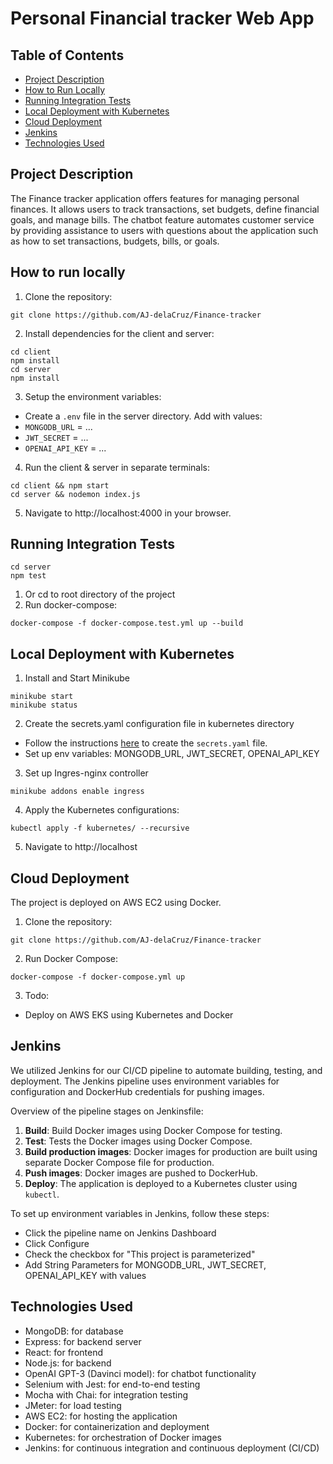 # Personal Financial tracker Web App 

## Table of Contents
- [Project Description](#project-description)
- [How to Run Locally](#how-to-run-locally)
- [Running Integration Tests](#running-integration-tests)
- [Local Deployment with Kubernetes](#local-deployment-with-kubernetes)
- [Cloud Deployment](#cloud-deployment)
- [Jenkins](#jenkins)
- [Technologies Used](#technologies-used)

## Project Description 
The Finance tracker application offers features for managing personal finances. It allows users to track transactions, set budgets, define financial goals, and manage bills. The chatbot feature automates customer service by providing assistance to users with questions about the application such as how to set transactions, budgets, bills, or goals.


## How to run locally
1. Clone the repository:
 ```shell
git clone https://github.com/AJ-delaCruz/Finance-tracker
 ```
2. Install dependencies for the client and server:
```shell
cd client
npm install
cd server
npm install
```
3. Setup the environment variables:
- Create a `.env` file in the server directory. Add with values:
- `MONGODB_URL` = ... 
- `JWT_SECRET` = ... 
- `OPENAI_API_KEY` = ... 
4. Run the client & server in separate terminals:
```shell
cd client && npm start
cd server && nodemon index.js
```
5. Navigate to http://localhost:4000 in your browser.


## Running Integration Tests
 ```shell
cd server
npm test
```
1. Or cd to root directory of the project
2. Run docker-compose:
 ```shell
docker-compose -f docker-compose.test.yml up --build
```

## Local Deployment with Kubernetes
1. Install and Start Minikube 
```shell
minikube start
minikube status
```
2. Create the secrets.yaml configuration file in kubernetes directory
- Follow the instructions [here](https://kubernetes.io/docs/tasks/configmap-secret/managing-secret-using-config-file/) to create the `secrets.yaml` file.
- Set up env variables: MONGODB_URL, JWT_SECRET, OPENAI_API_KEY 
3. Set up Ingres-nginx controller
```shell
minikube addons enable ingress
```
4. Apply the Kubernetes configurations:
```shell
kubectl apply -f kubernetes/ --recursive
```
5. Navigate to http://localhost


## Cloud Deployment
The project is deployed on AWS EC2 using Docker.
1. Clone the repository:
```shell
git clone https://github.com/AJ-delaCruz/Finance-tracker
```
2. Run Docker Compose:
```shell
docker-compose -f docker-compose.yml up
```
3. Todo:
- Deploy on AWS EKS using Kubernetes and Docker

## Jenkins

We utilized Jenkins for our CI/CD pipeline to automate building, testing, and deployment. The Jenkins pipeline uses environment variables for configuration and DockerHub credentials for pushing images. 

Overview of the pipeline stages on Jenkinsfile:

1. **Build**: Build Docker images using Docker Compose for testing.
2. **Test**: Tests the Docker images using Docker Compose. 
3. **Build production images**: Docker images for production are built using separate Docker Compose file for production.
4. **Push images**: Docker images are pushed to DockerHub.
5. **Deploy**: The application is deployed to a Kubernetes cluster using `kubectl`.

To set up environment variables in Jenkins, follow these steps:
- Click the pipeline name on Jenkins Dashboard
- Click Configure
- Check the checkbox for "This project is parameterized"
- Add String Parameters for MONGODB_URL, JWT_SECRET, OPENAI_API_KEY with values

## Technologies Used
- MongoDB: for database
- Express: for backend server
- React: for frontend
- Node.js: for backend
- OpenAI GPT-3 (Davinci model): for chatbot functionality
- Selenium with Jest: for end-to-end testing
- Mocha with Chai: for integration testing 
- JMeter: for load testing
- AWS EC2: for hosting the application
- Docker: for containerization and deployment
- Kubernetes: for orchestration of Docker images
- Jenkins: for continuous integration and continuous deployment (CI/CD)

